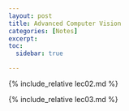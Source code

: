 ```yaml
---
layout: post
title: Advanced Computer Vision
categories: [Notes]
excerpt: 
toc: 
  sidebar: true

---
```


{% include_relative lec02.md %}

{% include_relative lec03.md %}
